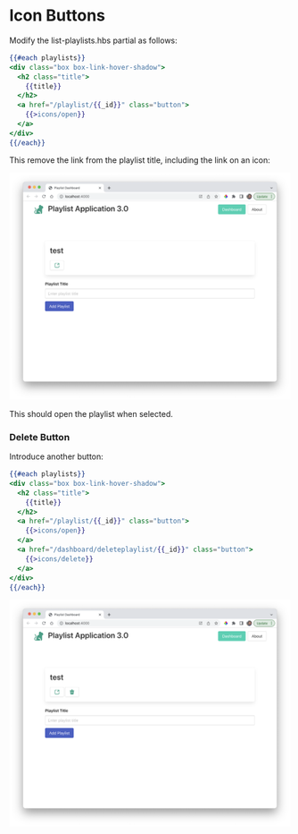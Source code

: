 # Icon Buttons

Modify the list-playlists.hbs partial as follows:

~~~handlebars
{{#each playlists}}
<div class="box box-link-hover-shadow">
  <h2 class="title">
    {{title}}
  </h2>
  <a href="/playlist/{{_id}}" class="button">
    {{>icons/open}}
  </a>
</div>
{{/each}}
~~~

This remove the link from the playlist title, including the link on an icon:

![](img/a02.png)

This should open the playlist when selected.

### Delete Button

Introduce another button:

~~~handlebars
{{#each playlists}}
<div class="box box-link-hover-shadow">
  <h2 class="title">
    {{title}}
  </h2>
  <a href="/playlist/{{_id}}" class="button">
    {{>icons/open}}
  </a>
  <a href="/dashboard/deleteplaylist/{{_id}}" class="button">
    {{>icons/delete}}
  </a>
</div>
{{/each}}
~~~



![](img/a03.png)
